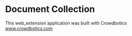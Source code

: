 # Document Collection

This web_extension application was built with Crowdbotics www.crowdbotics.com
